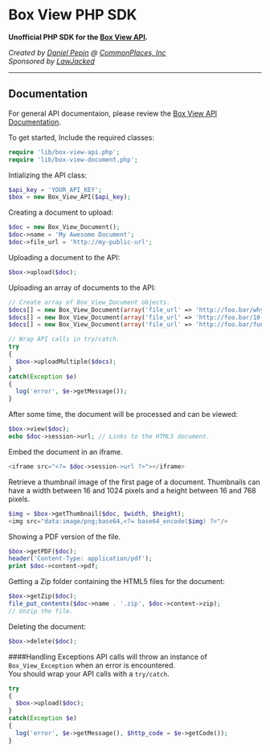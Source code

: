 Box View PHP SDK
================
**Unofficial PHP SDK for the [Box View API](https://developers.box.com/view).**


*Created by [Daniel Pepin](http://danieljpepin.com) @ 
[CommonPlaces, Inc](http://commonplaces.com)*  
*Sponsored by [LawJacked](http://www.jurify.com)*

- - -

Documentation
-------------
For general API documentaion, please review the [Box View API Documentation](https://developers.box.com/view).


To get started,
Include the required classes:
```php
require 'lib/box-view-api.php';
require 'lib/box-view-document.php';
```

Intializing the API class:
```php
$api_key = 'YOUR_API_KEY';
$box = new Box_View_API($api_key);
```

Creating a document to upload:
```php
$doc = new Box_View_Document();
$doc->name = 'My Awesome Document';
$doc->file_url = 'http://my-public-url';
```

Uploading a document to the API:
```php
$box->upload($doc);
```

Uploading an array of documents to the API:
```php
// Create array of Box_View_Document objects.
$docs[] = new Box_View_Document(array('file_url' => 'http://foo.bar/why-cats-purrrr.pdf'));
$docs[] = new Box_View_Document(array('file_url' => 'http://foo.bar/10-ways-to-love-your-cat.docx'));
$docs[] = new Box_View_Document(array('file_url' => 'http://foo.bar/funny-cat-links.xlsx'));

// Wrap API calls in try/catch.
try
{
  $box->uploadMultiple($docs);
}
catch(Exception $e)
{
  log('error', $e->getMessage());
}
```

After some time, the document will be processed and can be viewed:
```php
$box->view($doc);
echo $doc->session->url; // Links to the HTML5 document.
```

Embed the document in an iframe.
```php
<iframe src="<?= $doc->session->url ?>"></iframe>
```

Retrieve a thumbnail image of the first page of a document. Thumbnails can have a width between 16 and 1024 pixels and a height between 16 and 768 pixels.
```php
$img = $box->getThumbnail($doc, $width, $height);
<img src="data:image/png;base64,<?= base64_encode($img) ?>"/>
```

Showing a PDF version of the file.
```php
$box->getPDF($doc);
header('Content-Type: application/pdf');
print $doc->content->pdf;
```

Getting a Zip folder containing the HTML5 files for the document:
```php
$box->getZip($doc);
file_put_contents($doc->name . '.zip', $doc->content->zip);
// Unzip the file.
```

Deleting the document:
```php
$box->delete($doc);
```

####Handling Exceptions
API calls will throw an instance of `Box_View_Exception` when an error is encountered.  
You should wrap your API calls with a `try/catch`.
```php
try
{
  $box->upload($doc);
}
catch(Exception $e)
{
  log('error', $e->getMessage(), $http_code = $e->getCode());
}
```